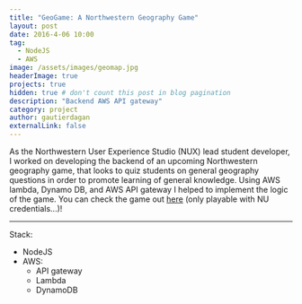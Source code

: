```yaml
---
title: "GeoGame: A Northwestern Geography Game"
layout: post
date: 2016-4-06 10:00
tag:
  - NodeJS
  - AWS
image: /assets/images/geomap.jpg
headerImage: true
projects: true
hidden: true # don't count this post in blog pagination
description: "Backend AWS API gateway"
category: project
author: gautierdagan
externalLink: false
---
```


As the Northwestern User Experience Studio (NUX) lead student developer, I worked on developing the backend of an upcoming Northwestern geography game,
that looks to quiz students on general geography questions in order to promote learning of general knowledge. Using AWS lambda, Dynamo DB, and AWS API gateway I helped to implement the logic of the game. You can check the game out [here](https://dailynorthwestern.com/wildcat-geogame/) (only playable with NU credentials...)!

---

Stack:

- NodeJS
- AWS:
  - API gateway
  - Lambda
  - DynamoDB
